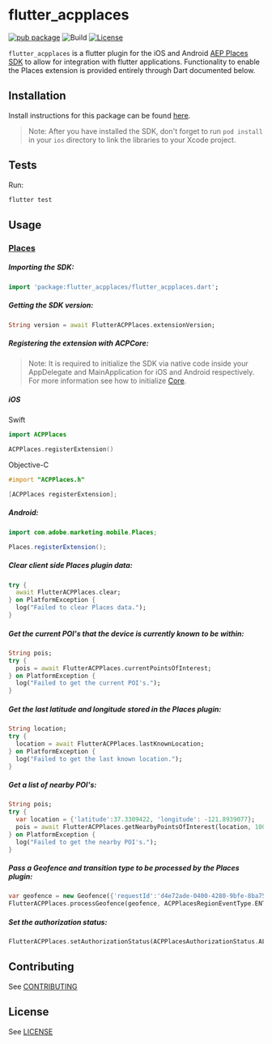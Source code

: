 # flutter_acpplaces

[![pub package](https://img.shields.io/pub/v/flutter_acpplaces.svg)](https://pub.dartlang.org/packages/flutter_acpplaces) ![Build](https://github.com/adobe/flutter_acpplaces/workflows/Dart%20Unit%20Tests%20+%20Android%20Build%20+%20iOS%20Build/badge.svg) [![License](https://img.shields.io/badge/License-Apache%202.0-blue.svg)](https://opensource.org/licenses/Apache-2.0)

`flutter_acpplaces` is a flutter plugin for the iOS and Android [AEP Places SDK](https://docs.adobe.com/content/help/en/places/using/places-ext-aep-sdks/places-extension/places-extension.html) to allow for integration with flutter applications. Functionality to enable the Places extension is provided entirely through Dart documented below.

## Installation

Install instructions for this package can be found [here](https://pub.dev/packages/flutter_acpplaces#-installing-tab-).

> Note: After you have installed the SDK, don't forget to run `pod install` in your `ios` directory to link the libraries to your Xcode project.

## Tests

Run:

```bash
flutter test
```

## Usage

### [Places](https://docs.adobe.com/content/help/en/places/using/places-ext-aep-sdks/places-extension/places-extension.html)

##### Importing the SDK:
```dart
import 'package:flutter_acpplaces/flutter_acpplaces.dart';
```

##### Getting the SDK version:
 ```dart
String version = await FlutterACPPlaces.extensionVersion;
 ```

 ##### Registering the extension with ACPCore:

 > Note: It is required to initialize the SDK via native code inside your AppDelegate and MainApplication for iOS and Android respectively. For more information see how to initialize [Core](https://aep-sdks.gitbook.io/docs/getting-started/get-the-sdk#2-add-initialization-code).

 ##### **iOS**
Swift
 ```swift
import ACPPlaces

ACPPlaces.registerExtension()
 ```
Objective-C
 ```objective-c
#import "ACPPlaces.h"

[ACPPlaces registerExtension];
 ```

 ##### **Android:**
 ```java
import com.adobe.marketing.mobile.Places;

Places.registerExtension();
 ```

##### Clear client side Places plugin data:

```dart
try {
  await FlutterACPPlaces.clear;
} on PlatformException {
  log("Failed to clear Places data.");
}
```

##### Get the current POI's that the device is currently known to be within:

```dart
String pois;
try {
  pois = await FlutterACPPlaces.currentPointsOfInterest;
} on PlatformException {
  log("Failed to get the current POI's.");
}
```

##### Get the last latitude and longitude stored in the Places plugin:

```dart
String location;
try {
  location = await FlutterACPPlaces.lastKnownLocation;
} on PlatformException {
  log("Failed to get the last known location.");
}
```

##### Get a list of nearby POI's:

```dart
String pois;
try {
  var location = {'latitude':37.3309422, 'longitude': -121.8939077};
  pois = await FlutterACPPlaces.getNearbyPointsOfInterest(location, 100);
} on PlatformException {
  log("Failed to get the nearby POI's.");
}
```

##### Pass a Geofence and transition type to be processed by the Places plugin:

```dart
var geofence = new Geofence({'requestId':'d4e72ade-0400-4280-9bfe-8ba7553a6444', 'latitude':37.3309422, 'longitude': -121.8939077, 'radius': 1000, 'expirationDuration':-1});
FlutterACPPlaces.processGeofence(geofence, ACPPlacesRegionEventType.ENTRY);
```

##### Set the authorization status:

```dart
FlutterACPPlaces.setAuthorizationStatus(ACPPlacesAuthorizationStatus.ALWAYS);
```

## Contributing

See [CONTRIBUTING](CONTRIBUTING.md)

## License
See [LICENSE](LICENSE)
